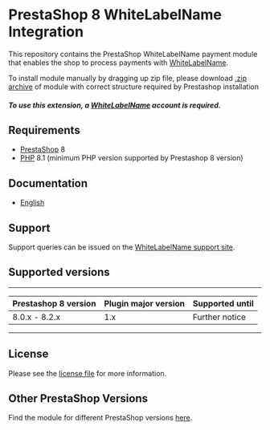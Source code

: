 # PrestaShop 8 WhiteLabelName Integration
This repository contains the PrestaShop WhiteLabelName payment module that enables the shop to process payments with [WhiteLabelName](https://whitelabel-website.com).

To install module manually by dragging up zip file, please download [.zip archive](https://whitelabel-docs.com/prestashop-8/1.0.9/whitelabelmachinename.zip) of module with correct structure required by Prestashop installation

##### To use this extension, a [WhiteLabelName](https://whitelabel-signup.com) account is required.

## Requirements

* [PrestaShop](https://www.prestashop.com/) 8
* [PHP](http://php.net/) 8.1 (minimum PHP version supported by Prestashop 8 version)

## Documentation

* [English](https://whitelabel-docs.com/prestashop-8/1.0.9/docs/en/documentation.html)

## Support

Support queries can be issued on the [WhiteLabelName support site](https://whitelabel-support.com).

## Supported versions

____________________________________________________________________________
| Prestashop 8 version   | Plugin major version   | Supported until        |
|------------------------|------------------------|------------------------|
| 8.0.x - 8.2.x          | 1.x                    | Further notice         |
----------------------------------------------------------------------------

## License

Please see the [license file](https://github.com/WhiteLabelGithubOwnerName/prestashop-8/blob/1.0.9/LICENSE) for more information.

## Other PrestaShop Versions

Find the module for different PrestaShop versions [here](../../../prestashop).
